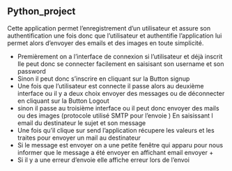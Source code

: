 ## Python_project
Cette application permet l’enregistrement d’un utilisateur et assure son authentification une fois donc que l’utilisateur et authentifie  l’application lui permet alors d’envoyer des emails et des images en toute simplicité.
* Premièrement on a l’interface de connexion si l’utilisateur et déjà inscrit
Ile peut donc se connecter facilement en saisisant son username et son password 
* Sinon il peut donc s’inscrire en cliquant sur la Button signup
* Une fois que l’utilisateur est connecte il passe alors au deuxième interface ou il y a deux choix envoyer des messages ou de déconnecter en cliquant sur la Button Logout 
* sinon  il passe au troisième interface  ou il peut donc envoyer des mails ou des images  (protocole utilisé SMTP pour l’envoie )
En saisissant l email du destinateur le sujet et son message 
* Une fois qu’il clique sur send l’application récupere les valeurs et les traites pour envoyer un mail au destinateur 
* Si le message est envoyer on a une petite fenêtre qui apparu pour nous informer que le message a été envoyer en affichant email envoyer +
* Si il y a une erreur d’envoie elle affiche erreur lors de l’envoi

